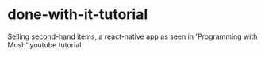 # done-with-it-tutorial
Selling second-hand items, a react-native app as seen in 'Programming with Mosh' youtube tutorial
